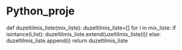 # Python_proje

def duzeltilmis_liste(mix_liste):
    duzeltilmis_liste=[]
    for i in mix_liste:
        if isintance(i,list):
            duzeltilmis_liste.extend(uzeltilmis_liste(i))
        else:
            duzeltilmis_liste.append(i)
    return duzeltilmis_liste        
